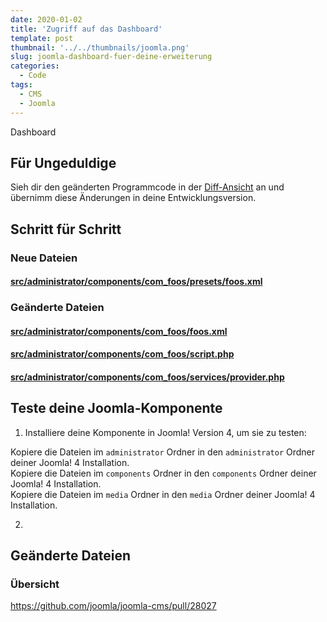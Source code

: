 ```yaml
---
date: 2020-01-02
title: 'Zugriff auf das Dashboard'
template: post
thumbnail: '../../thumbnails/joomla.png'
slug: joomla-dashboard-fuer-deine-erweiterung
categories:
  - Code
tags:
  - CMS
  - Joomla
---
```


Dashboard

## Für Ungeduldige

Sieh dir den geänderten Programmcode in der [Diff-Ansicht](https://github.com/astridx/boilerplate/compare/t27...t28) an und übernimm diese Änderungen in deine Entwicklungsversion.


## Schritt für Schritt

### Neue Dateien

#### [src/administrator/components/com_foos/presets/foos.xml](https://github.com/astridx/boilerplate/compare/t27...t28#diff-ccf142664dd6f4ef27cf3d390b9fd93f)

### Geänderte Dateien

#### [src/administrator/components/com_foos/foos.xml](https://github.com/astridx/boilerplate/compare/t27...t28#diff-1ff20be1dacde6c4c8e68e90161e0578)

#### [src/administrator/components/com_foos/script.php](https://github.com/astridx/boilerplate/compare/t27...t28#diff-7aceee287e50092f4d9e6caaec3b8b40)

#### [src/administrator/components/com_foos/services/provider.php](https://github.com/astridx/boilerplate/compare/t27...t28#diff-6f6a8e05c359293ccc2ab0a2046bce7f)


## Teste deine Joomla-Komponente

1. Installiere deine Komponente in Joomla! Version 4, um sie zu testen:

Kopiere die Dateien im `administrator` Ordner in den `administrator` Ordner deiner Joomla! 4 Installation.  
Kopiere die Dateien im `components` Ordner in den `components` Ordner deiner Joomla! 4 Installation.  
Kopiere die Dateien im `media` Ordner in den `media` Ordner deiner Joomla! 4 Installation.

2.

## Geänderte Dateien

### Übersicht

https://github.com/joomla/joomla-cms/pull/28027
